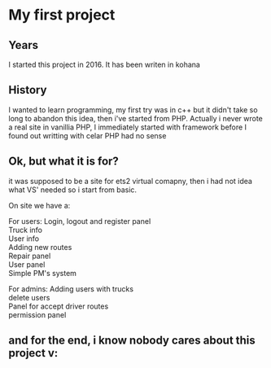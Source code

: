 # My first project

## Years

I started this project in 2016. It has been writen in kohana

##  History

I wanted to learn programming, my first try was in c++ but it didn't take so long to abandon this idea, then i've started from PHP.
Actually i never wrote a real site in vanillia PHP, I immediately started with framework before I found out writting with celar PHP had no sense

## Ok, but what it is for?

it was supposed to be a site for ets2 virtual comapny, then i had not idea what VS' needed so i start from basic.

On site we have a:

For users:
Login, logout and register panel <br/>
Truck info <br/>
User info <br/>
Adding new routes <br/>
Repair panel <br/>
User panel <br/>
Simple PM's system <br/>

For admins:
Adding users with trucks <br/>
delete users <br/>
Panel for accept driver routes <br/>
permission panel <br/>

## and for the end, i know nobody cares about this project v:


